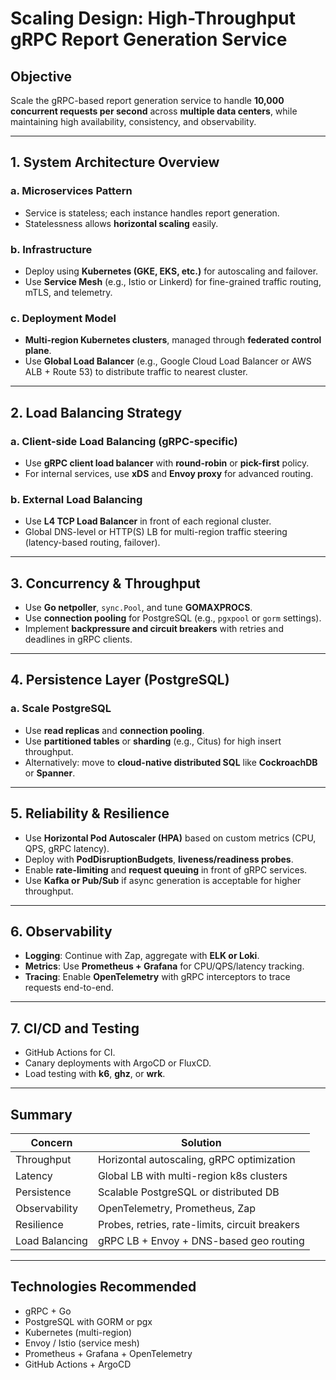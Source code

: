 # Scaling Design: High-Throughput gRPC Report Generation Service

## Objective
Scale the gRPC-based report generation service to handle **10,000 concurrent requests per second** across **multiple data centers**, while maintaining high availability, consistency, and observability.

---

##  1. System Architecture Overview

### a. Microservices Pattern
- Service is stateless; each instance handles report generation.
- Statelessness allows **horizontal scaling** easily.

### b. Infrastructure
- Deploy using **Kubernetes (GKE, EKS, etc.)** for autoscaling and failover.
- Use **Service Mesh** (e.g., Istio or Linkerd) for fine-grained traffic routing, mTLS, and telemetry.

### c. Deployment Model
- **Multi-region Kubernetes clusters**, managed through **federated control plane**.
- Use **Global Load Balancer** (e.g., Google Cloud Load Balancer or AWS ALB + Route 53) to distribute traffic to nearest cluster.

---

##  2. Load Balancing Strategy

### a. Client-side Load Balancing (gRPC-specific)
- Use **gRPC client load balancer** with **round-robin** or **pick-first** policy.
- For internal services, use **xDS** and **Envoy proxy** for advanced routing.

### b. External Load Balancing
- Use **L4 TCP Load Balancer** in front of each regional cluster.
- Global DNS-level or HTTP(S) LB for multi-region traffic steering (latency-based routing, failover).

---

##  3. Concurrency & Throughput

- Use **Go netpoller**, `sync.Pool`, and tune **GOMAXPROCS**.
- Use **connection pooling** for PostgreSQL (e.g., `pgxpool` or `gorm` settings).
- Implement **backpressure and circuit breakers** with retries and deadlines in gRPC clients.

---

##  4. Persistence Layer (PostgreSQL)

### a. Scale PostgreSQL
- Use **read replicas** and **connection pooling**.
- Use **partitioned tables** or **sharding** (e.g., Citus) for high insert throughput.
- Alternatively: move to **cloud-native distributed SQL** like **CockroachDB** or **Spanner**.

---

##  5. Reliability & Resilience

- Use **Horizontal Pod Autoscaler (HPA)** based on custom metrics (CPU, QPS, gRPC latency).
- Deploy with **PodDisruptionBudgets**, **liveness/readiness probes**.
- Enable **rate-limiting** and **request queuing** in front of gRPC services.
- Use **Kafka or Pub/Sub** if async generation is acceptable for higher throughput.

---

##  6. Observability

- **Logging**: Continue with Zap, aggregate with **ELK or Loki**.
- **Metrics**: Use **Prometheus + Grafana** for CPU/QPS/latency tracking.
- **Tracing**: Enable **OpenTelemetry** with gRPC interceptors to trace requests end-to-end.

---

##  7. CI/CD and Testing

- GitHub Actions for CI.
- Canary deployments with ArgoCD or FluxCD.
- Load testing with **k6**, **ghz**, or **wrk**.

---

##  Summary

| Concern         | Solution |
|----------------|----------|
| Throughput      | Horizontal autoscaling, gRPC optimization |
| Latency         | Global LB with multi-region k8s clusters |
| Persistence     | Scalable PostgreSQL or distributed DB |
| Observability   | OpenTelemetry, Prometheus, Zap |
| Resilience      | Probes, retries, rate-limits, circuit breakers |
| Load Balancing  | gRPC LB + Envoy + DNS-based geo routing |

---

##  Technologies Recommended

- gRPC + Go
- PostgreSQL with GORM or pgx
- Kubernetes (multi-region)
- Envoy / Istio (service mesh)
- Prometheus + Grafana + OpenTelemetry
- GitHub Actions + ArgoCD

